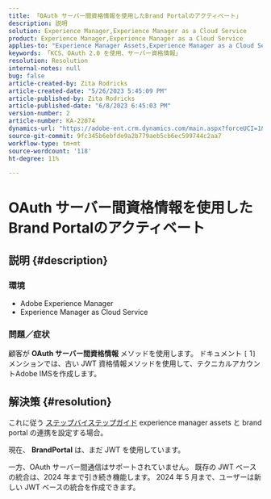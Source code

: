 ```yaml
---
title: 「OAuth サーバー間資格情報を使用したBrand Portalのアクティベート」
description: 説明
solution: Experience Manager,Experience Manager as a Cloud Service
product: Experience Manager,Experience Manager as a Cloud Service
applies-to: "Experience Manager Assets,Experience Manager as a Cloud Service,Experience Manager"
keywords: 「KCS、OAuth 2.0 を使用、サーバー資格情報」
resolution: Resolution
internal-notes: null
bug: false
article-created-by: Zita Rodricks
article-created-date: "5/26/2023 5:45:09 PM"
article-published-by: Zita Rodricks
article-published-date: "6/8/2023 6:45:03 PM"
version-number: 2
article-number: KA-22074
dynamics-url: "https://adobe-ent.crm.dynamics.com/main.aspx?forceUCI=1&pagetype=entityrecord&etn=knowledgearticle&id=3f70840b-edfb-ed11-8849-6045bd0063aa"
source-git-commit: 9fc345b6ebfde9a2b779aeb5cb6ec599744c2aa7
workflow-type: tm+mt
source-wordcount: '118'
ht-degree: 11%

---
```


# OAuth サーバー間資格情報を使用したBrand Portalのアクティベート

## 説明 {#description}


### <b>環境 </b>

- Adobe Experience Manager
- Experience Manager as Cloud Service


### <b>問題／症状</b>

顧客が <b>OAuth サーバー間資格情報</b> メソッドを使用します。 ドキュメント `[` 1`]`  メンションでは、古い JWT 資格情報メソッドを使用して、テクニカルアカウントAdobe IMSを作成します。




## 解決策 {#resolution}




これに従う [ステップバイステップガイド](https://experienceleague.adobe.com/docs/experience-manager-cloud-service/content/assets/brand-portal/configure-aem-assets-with-brand-portal.html?lang=en#manual-configuration) experience manager assets と brand portal の連携を設定する場合。



現在、 <b>BrandPortal</b> は、まだ JWT を使用しています。

一方、OAuth サーバー間通信はサポートされていません。 既存の JWT ベースの統合は、2024 年まで引き続き機能します。 2024 年 5 月まで、ユーザーは新しい JWT ベースの統合を作成できます。
